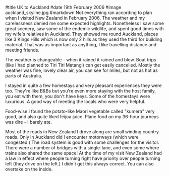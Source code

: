#title UK to Auckland
#date 19th February 2006
#image auckland_skyline.jpg
#markdown
Not everything ran according to plan when I visited New Zealand in February 2006. The weather and my carelessness denied me some expected highlights. Nonetheless I saw some great scenery, saw some of the endemic wildlife, and spent good times with my wife's relatives in Auckland. They showed me round Auckland, places like 3 Kings Hills which is now only 2 hills as they used the third for building material. That was as important as anything, I like travelling distance and meeting friends.

The weather is changeable - when it rained it rained and blew. Boat trips (like I had planned to Tiri Tiri Matangi) can get easily cancelled. Mostly the weather was fine, lovely clear air, you can see for miles, but not as hot as parts of Australia.

I stayed in quite a few homestays and very pleasant experiences they were too. They're like B&Bs but you're even more staying with the host family, you eat with them, you don't have keys. Some of the homestays were luxurious. A good way of meeting the locals who were very helpful.

Food-wise I found the potato-like Maori vegetable called "kumera" very good, and also quite liked feijoa juice. Plane food on my 36-hour journeys was dire - I barely ate.

Most of the roads in New Zealand I drove along are small winding country roads. Only in Auckland did I encounter motorways (which were congested.) The road system is good with some challenges for the visitor. There were a number of bridges with a single-lane, and even some where trains also shared the same space! At the time of my visit New Zealand had a law in effect where people turning right have priority over people turning left (they drive on the left.) I didn't get this always correct. You can also overtake on the inside.
